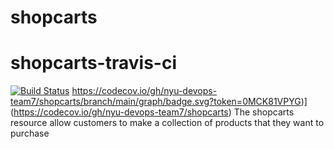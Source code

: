 # shopcarts

# shopcarts-travis-ci

[![Build Status](https://travis-ci.com/nyu-devops-team7/shopcarts.svg?branch=main)](https://travis-ci.com/nyu-devops-team7/shopcarts)
https://codecov.io/gh/nyu-devops-team7/shopcarts/branch/main/graph/badge.svg?token=0MCK81VPYG)](https://codecov.io/gh/nyu-devops-team7/shopcarts)
The shopcarts resource allow customers to make a collection of products that they want to purchase
